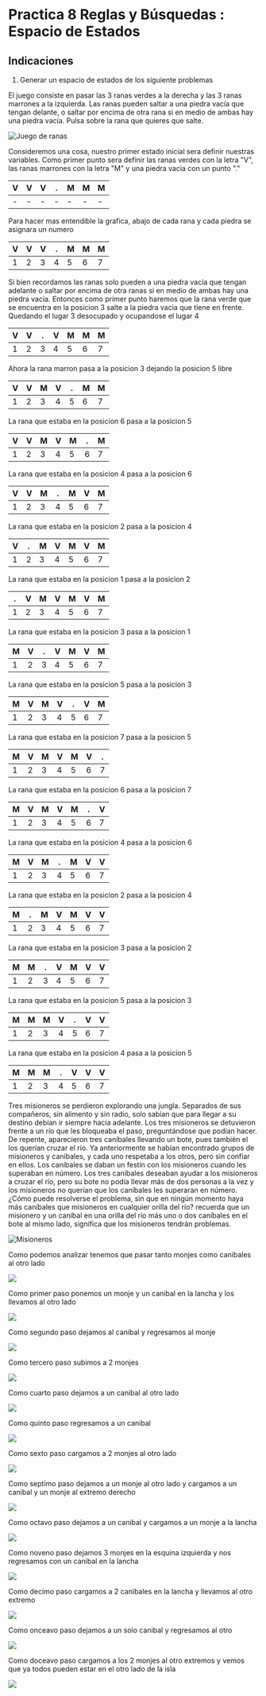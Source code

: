 # Practica 8 Reglas y Búsquedas : Espacio de Estados

## Indicaciones

1. Generar un espacio de estados de los siguiente problemas 

El juego consiste en pasar las 3 ranas verdes a la derecha y las 3 ranas marrones a la izquierda. Las ranas pueden saltar a una piedra vacía que tengan delante, o saltar por encima de otra rana si en medio de ambas hay una piedra vacía. Pulsa sobre la rana que quieres que salte.

![Juego de ranas](ranas.png)

Consideremos una cosa, nuestro primer estado inicial sera definir nuestras variables. Como primer punto sera definir las ranas verdes con la letra "V", las ranas marrones con la letra "M" y una piedra vacia con un punto "."

 
| V | V | V | . | M | M | M | 
|---|---|---|---|---|---|---|
| - | - | - | - | - | - | - | 

Para hacer mas entendible la grafica, abajo de cada rana y cada piedra se asignara un numero

| V | V | V | . | M | M | M | 
|---|---|---|---|---|---|---|
| 1 | 2 | 3 | 4 | 5 | 6 | 7 | 

Si bien recordamos las ranas solo pueden a una piedra vacia que tengan adelante o saltar por encima de otra ranas si en medio de ambas hay una piedra vacia.
Entonces como primer punto haremos que la rana verde que se encuentra en la posicion 3 salte a la piedra vacia que tiene en frente. Quedando el lugar 3 desocupado y ocupandose el lugar 4

| V | V | . | V | M | M | M | 
|---|---|---|---|---|---|---|
| 1 | 2 | 3 | 4 | 5 | 6 | 7 | 

Ahora la rana marron pasa a la posicion 3 dejando la posicion 5 libre

| V | V | M | V | . | M | M | 
|---|---|---|---|---|---|---|
| 1 | 2 | 3 | 4 | 5 | 6 | 7 | 

La rana que estaba en la posicion 6 pasa a la posicion 5

| V | V | M | V | M | . | M | 
|---|---|---|---|---|---|---|
| 1 | 2 | 3 | 4 | 5 | 6 | 7 | 

La rana que estaba en la posicion 4 pasa a la posicion 6

| V | V | M | . | M | V | M | 
|---|---|---|---|---|---|---|
| 1 | 2 | 3 | 4 | 5 | 6 | 7 | 

La rana que estaba en la posicion 2 pasa a la posicion 4

| V | . | M | V | M | V | M | 
|---|---|---|---|---|---|---|
| 1 | 2 | 3 | 4 | 5 | 6 | 7 | 

La rana que estaba en la posicion 1 pasa a la posicion 2

| . | V | M | V | M | V | M | 
|---|---|---|---|---|---|---|
| 1 | 2 | 3 | 4 | 5 | 6 | 7 | 

La rana que estaba en la posicion 3 pasa a la posicion 1

| M | V | . | V | M | V | M | 
|---|---|---|---|---|---|---|
| 1 | 2 | 3 | 4 | 5 | 6 | 7 | 

La rana que estaba en la posicion 5 pasa a la posicion 3

| M | V | M | V | . | V | M | 
|---|---|---|---|---|---|---|
| 1 | 2 | 3 | 4 | 5 | 6 | 7 | 

La rana que estaba en la posicion 7 pasa a la posicion 5

| M | V | M | V | M | V | . | 
|---|---|---|---|---|---|---|
| 1 | 2 | 3 | 4 | 5 | 6 | 7 | 

La rana que estaba en la posicion 6 pasa a la posicion 7

| M | V | M | V | M | . | V | 
|---|---|---|---|---|---|---|
| 1 | 2 | 3 | 4 | 5 | 6 | 7 | 

La rana que estaba en la posicion 4 pasa a la posicion 6

| M | V | M | . | M | V | V | 
|---|---|---|---|---|---|---|
| 1 | 2 | 3 | 4 | 5 | 6 | 7 | 

La rana que estaba en la posicion 2 pasa a la posicion 4

| M | . | M | V | M | V | V | 
|---|---|---|---|---|---|---|
| 1 | 2 | 3 | 4 | 5 | 6 | 7 | 

La rana que estaba en la posicion 3 pasa a la posicion 2

| M | M | . | V | M | V | V | 
|---|---|---|---|---|---|---|
| 1 | 2 | 3 | 4 | 5 | 6 | 7 | 

La rana que estaba en la posicion 5 pasa a la posicion 3

| M | M | M | V | . | V | V | 
|---|---|---|---|---|---|---|
| 1 | 2 | 3 | 4 | 5 | 6 | 7 | 

La rana que estaba en la posicion 4 pasa a la posicion 5

| M | M | M | . | V | V | V | 
|---|---|---|---|---|---|---|
| 1 | 2 | 3 | 4 | 5 | 6 | 7 | 



Tres misioneros se perdieron explorando una jungla. Separados de sus compañeros, sin alimento y sin radio, solo sabían que para llegar a su destino debían ir siempre hacia adelante. Los tres misioneros se detuvieron frente a un río que les bloqueaba el paso, preguntándose que podían hacer. De repente, aparecieron tres caníbales llevando un bote, pues también el los querían cruzar el río. Ya anteriormente se habían encontrado grupos de misioneros y caníbales, y cada uno respetaba a los otros, pero sin confiar en ellos. Los caníbales se daban un festín con los misioneros cuando les superaban en número.
Los tres caníbales deseaban ayudar a los misioneros a cruzar el río, pero su bote no podía llevar más de dos personas a la vez y los misioneros no querían que los caníbales les superaran en número.
¿Cómo puede resolverse el problema, sin que en ningún momento haya más caníbales que misioneros en cualquier orilla del río? recuerda que un misionero y un caníbal en una orilla del río más uno o dos caníbales en el bote al mismo lado, significa que los misioneros tendrán problemas.

![Misioneros](misioneros.png)

Como podemos analizar tenemos que pasar tanto monjes como canibales al otro lado

![](1.png)

Como primer paso ponemos un monje y un canibal en la lancha y los llevamos al otro lado

![](2.png)

Como segundo paso dejamos al canibal y regresamos al monje

![](3.png)

Como tercero paso subimos a 2 monjes

![](4.png)

Como cuarto paso dejamos a un canibal al otro lado

![](5.png)

Como quinto paso regresamos a un canibal

![](6.png)

Como sexto paso cargamos a 2 monjes al otro lado

![](7.png)

Como septimo paso dejamos a un monje al otro lado y cargamos a un canibal y un monje al extremo derecho

![](8.png)

Como octavo paso dejamos a un canibal y cargamos a un monje a la lancha

![](9.png)

Como noveno paso dejamos 3 monjes en la esquina izquierda y nos regresamos con un canibal en la lancha

![](10.png)

Como decimo paso cargamos a 2 canibales en la lancha y llevamos al otro extremo

![](11.png)

Como onceavo paso dejamos a un solo canibal y regresamos al otro 

![](12.png)

Como doceavo paso cargamos a los 2 monjes al otro extremos y vemos que ya todos pueden estar en el otro lado de la isla

![](13.png)